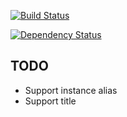 [![Build Status](https://secure.travis-ci.org/usutani/narabi-gem.png)](http://travis-ci.org/usutani/narabi-gem)

[![Dependency Status](https://gemnasium.com/usutani/narabi-gem.png?travis)](https://gemnasium.com/usutani/narabi-gem)

## TODO

- Support instance alias
- Support title
